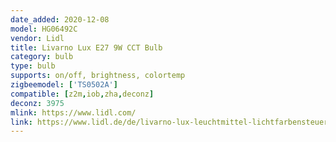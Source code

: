 ```yaml
---
date_added: 2020-12-08
model: HG06492C
vendor: Lidl
title: Livarno Lux E27 9W CCT Bulb
category: bulb
type: bulb
supports: on/off, brightness, colortemp
zigbeemodel: ['TS0502A']
compatible: [z2m,iob,zha,deconz]
deconz: 3975
mlink: https://www.lidl.com/
link: https://www.lidl.de/de/livarno-lux-leuchtmittel-lichtfarbensteuerung-zigbee-smart-home/p354568
---
```

